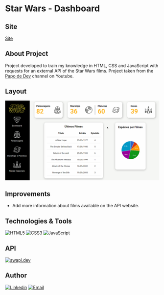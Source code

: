 # Star Wars - Dashboard

## Site 
[Site](https://starwars-dashboard.netlify.app)

## About Project
Project developed to train my knowledge in HTML, CSS and JavaScript with requests for an external API of the Star Wars films. Project taken from the [Papo de Dev](https://www.youtube.com/channel/UCRhKK6VrISnIWPJjYxBPKnA/featured) channel on Youtube. 

## Layout
![Gif](https://github.com/Zucheli/StarWars/blob/main/assets/github/StarWars-Dashboard.gif) 

## Improvements
- Add more information about films available on the API website.

## Technologies & Tools
![HTML5](https://img.shields.io/badge/HTML5-E34F26?style=for-the-badge&logo=html5&logoColor=white)
![CSS3](https://img.shields.io/badge/CSS3-1572B6?style=for-the-badge&logo=css3&logoColor=white)
![JavaScript](https://img.shields.io/badge/JavaScript-323330?style=for-the-badge&logo=javascript&logoColor=F7DF1E)

## API 
[![swapi.dev](https://img.shields.io/badge/SWApi.dev--323330?style=for-the-badge&logo=&logoColor=white)](https://swapi.dev)

## Author
[![Linkedin](https://img.shields.io/badge/Mateus_Zucheli-0077B5?style=for-the-badge&logo=linkedin&logoColor=white)](https://www.linkedin.com/in/mateus-zucheli-8b5b76171/)
[![Email](https://img.shields.io/badge/mateuszucheli@hotmail.com-0078D4?style=for-the-badge&logo=microsoft-outlook&logoColor=white)](mailto:mateuszucheli@hotmail.com)
